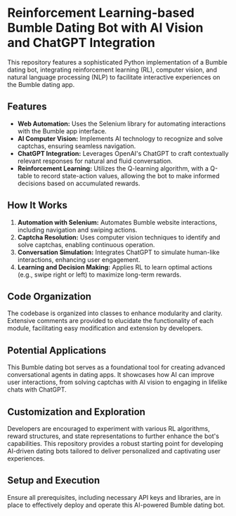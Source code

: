 # Reinforcement Learning-based Bumble Dating Bot with AI Vision and ChatGPT Integration

This repository features a sophisticated Python implementation of a Bumble dating bot, integrating reinforcement learning (RL), computer vision, and natural language processing (NLP) to facilitate interactive experiences on the Bumble dating app.

## Features

- **Web Automation:** Uses the Selenium library for automating interactions with the Bumble app interface.
- **AI Computer Vision:** Implements AI technology to recognize and solve captchas, ensuring seamless navigation.
- **ChatGPT Integration:** Leverages OpenAI's ChatGPT to craft contextually relevant responses for natural and fluid conversation.
- **Reinforcement Learning:** Utilizes the Q-learning algorithm, with a Q-table to record state-action values, allowing the bot to make informed decisions based on accumulated rewards.

## How It Works

1. **Automation with Selenium:** Automates Bumble website interactions, including navigation and swiping actions.
2. **Captcha Resolution:** Uses computer vision techniques to identify and solve captchas, enabling continuous operation.
3. **Conversation Simulation:** Integrates ChatGPT to simulate human-like interactions, enhancing user engagement.
4. **Learning and Decision Making:** Applies RL to learn optimal actions (e.g., swipe right or left) to maximize long-term rewards.

## Code Organization

The codebase is organized into classes to enhance modularity and clarity. Extensive comments are provided to elucidate the functionality of each module, facilitating easy modification and extension by developers.

## Potential Applications

This Bumble dating bot serves as a foundational tool for creating advanced conversational agents in dating apps. It showcases how AI can improve user interactions, from solving captchas with AI vision to engaging in lifelike chats with ChatGPT.

## Customization and Exploration

Developers are encouraged to experiment with various RL algorithms, reward structures, and state representations to further enhance the bot's capabilities. This repository provides a robust starting point for developing AI-driven dating bots tailored to deliver personalized and captivating user experiences.

## Setup and Execution

Ensure all prerequisites, including necessary API keys and libraries, are in place to effectively deploy and operate this AI-powered Bumble dating bot.

